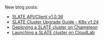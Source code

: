 New blog posts: 
- [SLATE API/Client v1.0.36](https://slateci.io/blog/2022-12-13-slate-apiclient-1036.html)
- [SLATE Cluster Upgrade Guide - K8s v1.24](https://slateci.io/blog/slate-cluster-upgrade-guide-1_24.html)
- [Deploying a SLATE cluster on Chameleon](https://slateci.io/blog/slate-on-chameleon.html)
- [Launching a SLATE cluster on CloudLab](https://slateci.io/blog/slate-on-cloudlab.html)
